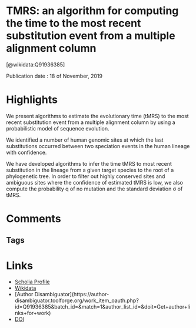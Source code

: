 
TMRS: an algorithm for computing the time to the most recent substitution event from a multiple alignment column
================================================================================================================
  
  [@wikidata:Q91936385]  
  
Publication date : 18 of November, 2019  

# Highlights

We present algorithms to estimate the evolutionary time (tMRS) to the most recent substitution event from a multiple alignment column by using a probabilistic model of sequence evolution. 

We identified a number of human genomic sites at which the last substitutions occurred between two speciation events in the human lineage with confidence.

We have developed algorithms to infer the time tMRS to most recent substitution in the lineage from a given target species to the root of a phylogenetic tree. In order to filter out highly conserved sites and ambiguous sites where the confidence of estimated tMRS is low, we also compute the probability q of no mutation and the standard deviation σ of tMRS.

  
# Comments

## Tags

# Links
  
 * [Scholia Profile](https://scholia.toolforge.org/work/Q91936385)  
 * [Wikidata](https://www.wikidata.org/wiki/Q91936385)  
 * [Author Disambiguator](https://author-
disambiguator.toolforge.org/work_item_oauth.php?id=Q91936385&batch_id=&match=1&author_list_id=&doit=Get+author+links+for+work)  
 * [DOI](https://doi.org/10.1186/S13015-019-0158-3)  
